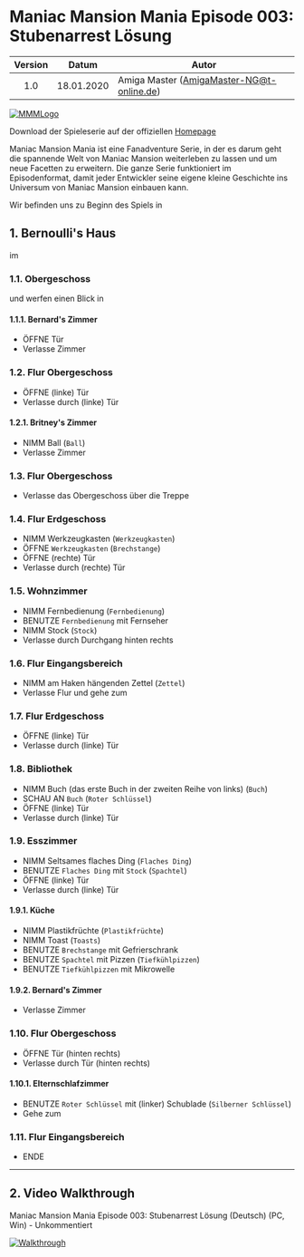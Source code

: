 # Maniac Mansion Mania Episode 003: Stubenarrest Lösung

| Version | Datum      | Autor                                     |
|:-------:|------------|-------------------------------------------|
|  1.0    | 18.01.2020 | Amiga Master (AmigaMaster-NG@t-online.de) |

[![MMMLogo](https://www.maniac-mansion-mania.com/banner/banner.png)](https://www.maniac-mansion-mania.com)

Download der Spieleserie auf der offiziellen [Homepage](https://www.maniac-mansion-mania.com)

Maniac Mansion Mania ist eine Fanadventure Serie, in der es darum geht die spannende Welt von Maniac Mansion weiterleben zu lassen und um neue Facetten zu erweitern. Die ganze Serie funktioniert im Episodenformat, damit jeder Entwickler seine eigene kleine Geschichte ins Universum von Maniac Mansion einbauen kann.

Wir befinden uns zu Beginn des Spiels in

## 1. Bernoulli's Haus

im

### 1.1. Obergeschoss

und werfen einen Blick in

#### 1.1.1. Bernard's Zimmer

- ÖFFNE Tür
- Verlasse Zimmer

### 1.2. Flur Obergeschoss

- ÖFFNE (linke) Tür
- Verlasse durch (linke) Tür

#### 1.2.1. Britney's Zimmer

- NIMM Ball (`Ball`)
- Verlasse Zimmer

### 1.3. Flur Obergeschoss

- Verlasse das Obergeschoss über die Treppe

### 1.4. Flur Erdgeschoss

- NIMM Werkzeugkasten (`Werkzeugkasten`)
- ÖFFNE `Werkzeugkasten` (`Brechstange`)
- ÖFFNE (rechte) Tür
- Verlasse durch (rechte) Tür

### 1.5. Wohnzimmer

- NIMM Fernbedienung (`Fernbedienung`)
- BENUTZE `Fernbedienung` mit Fernseher
- NIMM Stock (`Stock`)
- Verlasse durch Durchgang hinten rechts

### 1.6. Flur Eingangsbereich

- NIMM am Haken hängenden Zettel (`Zettel`)
- Verlasse Flur und gehe zum

### 1.7. Flur Erdgeschoss

- ÖFFNE (linke) Tür
- Verlasse durch (linke) Tür

### 1.8. Bibliothek

- NIMM Buch (das erste Buch in der zweiten Reihe von links) (`Buch`)
- SCHAU AN `Buch` (`Roter Schlüssel`)
- ÖFFNE (linke) Tür
- Verlasse durch (linke) Tür

### 1.9. Esszimmer

- NIMM Seltsames flaches Ding (`Flaches Ding`)
- BENUTZE `Flaches Ding` mit `Stock` (`Spachtel`)
- ÖFFNE (linke) Tür
- Verlasse durch (linke) Tür

#### 1.9.1. Küche

- NIMM Plastikfrüchte (`Plastikfrüchte`)
- NIMM Toast (`Toasts`)
- BENUTZE `Brechstange` mit Gefrierschrank
- BENUTZE `Spachtel` mit Pizzen (`Tiefkühlpizzen`)
- BENUTZE `Tiefkühlpizzen` mit Mikrowelle

#### 1.9.2. Bernard's Zimmer

- Verlasse Zimmer

### 1.10. Flur Obergeschoss

- ÖFFNE Tür (hinten rechts)
- Verlasse durch Tür (hinten rechts)

#### 1.10.1. Elternschlafzimmer

- BENUTZE `Roter Schlüssel` mit (linker) Schublade (`Silberner Schlüssel`)
- Gehe zum

### 1.11. Flur Eingangsbereich

- ENDE

--------------------------------------------------------------------------------

## 2. Video Walkthrough

Maniac Mansion Mania Episode 003: Stubenarrest Lösung (Deutsch) (PC, Win) - Unkommentiert

[![Walkthrough](https://img.youtube.com/vi/2m1UzzpPwVo/0.jpg)](https://www.youtube.com/watch?v=2m1UzzpPwVo)
